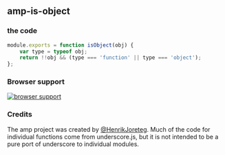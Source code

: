 ## amp-is-object


### the code

```javascript
module.exports = function isObject(obj) {
    var type = typeof obj;
    return !!obj && (type === 'function' || type === 'object');
};
```

### Browser support

[![browser support](https://ci.testling.com/henrikjoreteg/amp-is-object.png)](https://ci.testling.com/ampersandjs/amp-is-object)

### Credits

The amp project was created by [@HenrikJoreteg](http://twitter.com/henrikjoreteg). Much of the code for individual functions come from underscore.js, but it is not intended to be a pure port of underscore to individual modules.